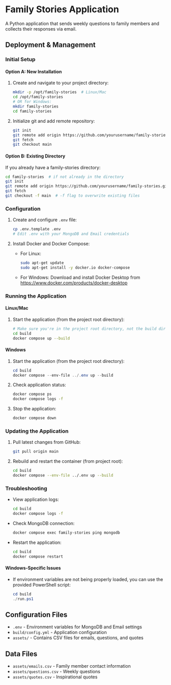 # Family Stories Application

A Python application that sends weekly questions to family members and collects their responses via email.

## Deployment & Management

### Initial Setup

#### Option A: New Installation
1. Create and navigate to your project directory:
   ```bash
   mkdir -p /opt/family-stories  # Linux/Mac
   cd /opt/family-stories
   # OR for Windows:
   mkdir family-stories
   cd family-stories
   ```

2. Initialize git and add remote repository:
   ```bash
   git init
   git remote add origin https://github.com/yourusername/family-stories.git
   git fetch
   git checkout main
   ```

#### Option B: Existing Directory
If you already have a family-stories directory:
```bash
cd family-stories  # if not already in the directory
git init
git remote add origin https://github.com/yourusername/family-stories.git
git fetch
git checkout -f main  # -f flag to overwrite existing files
```

### Configuration
1. Create and configure `.env` file:
   ```bash
   cp .env.template .env
   # Edit .env with your MongoDB and Email credentials
   ```

2. Install Docker and Docker Compose:
   - For Linux:
     ```bash
     sudo apt-get update
     sudo apt-get install -y docker.io docker-compose
     ```
   - For Windows:
     Download and install Docker Desktop from https://www.docker.com/products/docker-desktop

### Running the Application

#### Linux/Mac
1. Start the application (from the project root directory):
   ```bash
   # Make sure you're in the project root directory, not the build directory
   cd build
   docker compose up --build
   ```

#### Windows
1. Start the application (from the project root directory):
   ```powershell
   cd build
   docker compose --env-file ../.env up --build
   ```

2. Check application status:
   ```bash
   docker compose ps
   docker compose logs -f
   ```

3. Stop the application:
   ```bash
   docker compose down
   ```

### Updating the Application
1. Pull latest changes from GitHub:
   ```bash
   git pull origin main
   ```

2. Rebuild and restart the container (from project root):
   ```bash
   cd build
   docker compose --env-file ../.env up --build
   ```

### Troubleshooting
- View application logs:
  ```bash
  cd build
  docker compose logs -f
  ```

- Check MongoDB connection:
  ```bash
  docker compose exec family-stories ping mongodb
  ```

- Restart the application:
  ```bash
  cd build
  docker compose restart
  ```

#### Windows-Specific Issues
- If environment variables are not being properly loaded, you can use the provided PowerShell script:
  ```powershell
  cd build
  ./run.ps1
  ```

## Configuration Files
- `.env` - Environment variables for MongoDB and Email settings
- `build/config.yml` - Application configuration
- `assets/` - Contains CSV files for emails, questions, and quotes

## Data Files
- `assets/emails.csv` - Family member contact information
- `assets/questions.csv` - Weekly questions
- `assets/quotes.csv` - Inspirational quotes 